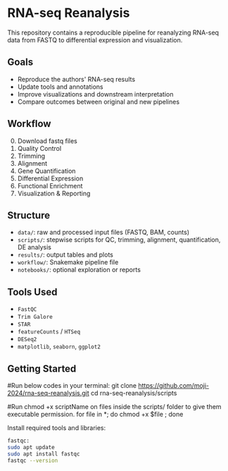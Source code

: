 # RNA-seq Reanalysis
This repository contains a reproducible pipeline for reanalyzing RNA-seq data from FASTQ to differential expression and visualization.

## Goals
- Reproduce the authors' RNA-seq results
- Update tools and annotations
- Improve visualizations and downstream interpretation
- Compare outcomes between original and new pipelines

## Workflow
0. Download fastq files
1. Quality Control
2. Trimming
3. Alignment
4. Gene Quantification
5. Differential Expression
6. Functional Enrichment
7. Visualization & Reporting

## Structure
- `data/`: raw and processed input files (FASTQ, BAM, counts)
- `scripts/`: stepwise scripts for QC, trimming, alignment, quantification, DE analysis
- `results/`: output tables and plots
- `workflow/`: Snakemake pipeline file
- `notebooks/`: optional exploration or reports

## Tools Used
- `FastQC`
- `Trim Galore`
- `STAR`
- `featureCounts` / `HTSeq`
- `DESeq2`
- `matplotlib`, `seaborn`, `ggplot2`

## Getting Started
#Run below codes in your terminal:
git clone https://github.com/moji-2024/rna-seq-reanalysis.git
cd rna-seq-reanalysis/scripts

#Run chmod +x scriptName on files inside the scripts/ folder to give them executable permission.
for file in *; do chmod +x $file ; done


Install required tools and libraries: 

```bash
fastqc:
sudo apt update
sudo apt install fastqc
fastqc --version



